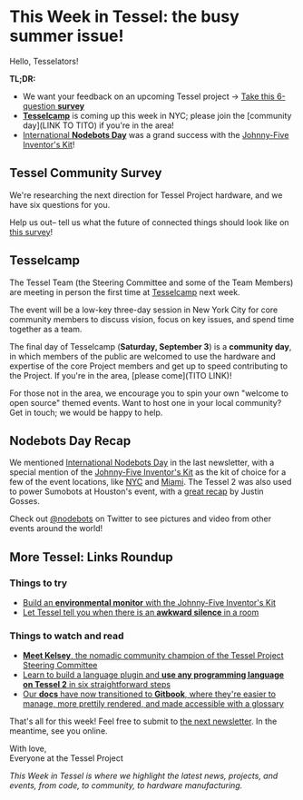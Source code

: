 # This Week in Tessel: the busy summer issue!

Hello, Tesselators!

**TL;DR:**
* We want your feedback on an upcoming Tessel project -> [Take this 6-question **survey**](https://docs.google.com/forms/d/e/1FAIpQLScBWewWewrpcfLEw7ogQB9MB3e79kAZdcOwg2FQTci1XGBOTg/viewform)
* [**Tesselcamp**](https://github.com/tessel/project/issues/179) is coming up this week in NYC; please join the [community day](LINK TO TITO) if you're in the area!
* [International **Nodebots Day**](http://nodebots.io/#nodebots-day) was a grand success with the [Johnny-Five Inventor's Kit](https://www.sparkfun.com/products/1384://www.sparkfun.com/products/13847)!

## Tessel Community Survey

We're researching the next direction for Tessel Project hardware, and we have six questions for you.

Help us out– tell us what the future of connected things should look like on [this survey](https://docs.google.com/forms/d/e/1FAIpQLScBWewWewrpcfLEw7ogQB9MB3e79kAZdcOwg2FQTci1XGBOTg/viewform)!

## Tesselcamp

The Tessel Team (the Steering Committee and some of the Team Members) are meeting in person the first time at [Tesselcamp](https://github.com/tessel/project/issues/179) next week.

The event will be a low-key three-day session in New York City for core community members to discuss vision, focus on key issues, and spend time together as a team.

The final day of Tesselcamp (**Saturday, September 3**) is a **community day**, in which members of the public are welcomed to use the hardware and expertise of the core Project members and get up to speed contributing to the Project. If you're in the area, [please come](TITO LINK)!

For those not in the area, we encourage you to spin your own "welcome to open source" themed events. Want to host one in your local community? Get in touch; we would be happy to help.

## Nodebots Day Recap

We mentioned [International Nodebots Day](http://nodebots.io/#nodebots-day) in the last newsletter, with a special mention of the [Johnny-Five Inventor's Kit](https://www.sparkfun.com/products/1384://www.sparkfun.com/products/13847) as the kit of choice for a few of the event locations, like [NYC](https://twitter.com/nodebots_nyc/status/759420544127303681) and [Miami](https://twitter.com/MiamiJS/status/75944265966031257://twitter.com/MiamiJS/status/759442659660312576). The Tessel 2 was also used to power Sumobots at Houston's event, with a [great recap](http://justingosses.com/nodebots/) by Justin Gosses.

Check out [@nodebots](https://twitter.com/nodebots) on Twitter to see pictures and video from other events around the world!

## More Tessel: Links Roundup

### Things to try

* [Build an **environmental monitor** with the Johnny-Five Inventor's Kit](https://www.losant.com/blog/building-environment-monitor-johnny-five-inventors-kit)
* [Let Tessel tell you when there is an **awkward silence** in a room](https://galencorey.wordpress.com/tag/tessel/)


### Things to watch and read

* [**Meet Kelsey**, the nomadic community champion of the Tessel Project Steering Committee](https://tessel.io/blog/147054557817/meet-a-tesselator-kelsey-breseman)
* [Learn to build a language plugin and **use any programming language on Tessel 2** in six straightforward steps ](https://tessel.io/blog/148706216397/interfacing-with-the-language-plugin-api-for)
* [Our **docs** have now transitioned to **Gitbook**, where they're easier to manage, more prettily rendered, and made accessible with a glossary](https://tessel.gitbooks.io/t2-docs/content/)

That's all for this week! Feel free to submit to [the next newsletter](https://github.com/tessel/this-week-in-tessel/issues/39). In the meantime, see you online.

With love,<br/>
Everyone at the Tessel Project

*This Week in Tessel is where we highlight the latest news, projects, and events, from code, to community, to hardware manufacturing.*
